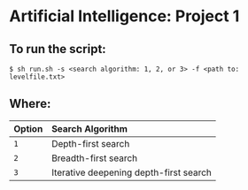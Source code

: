 # Artificial Intelligence: Project 1

## To run the script:
```
$ sh run.sh -s <search algorithm: 1, 2, or 3> -f <path to: levelfile.txt>
```
## Where:
|Option|Search Algorithm|
|:-----------|:------------------------------------------------------------|
|`1`|Depth-first search|
|`2`|Breadth-first search|
|`3`|Iterative deepening depth-first search|
